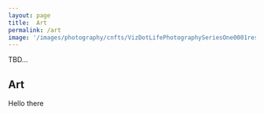 ```yaml
---
layout: page
title:  Art
permalink: /art
image: '/images/photography/cnfts/VizDotLifePhotographySeriesOne0001resized_25.jpg'
---
```

TBD...

## Art
Hello there
